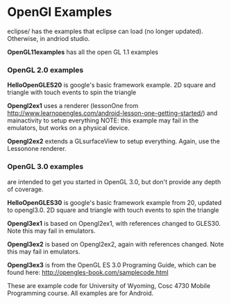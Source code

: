 OpenGl Examples
===========
eclipse/ has the examples that eclipse can load (no longer updated).  Otherwise, in andriod studio.

<b>OpenGL11examples</b> has all the open GL 1.1 examples

<h3>OpenGL 2.0 examples</h3>
<b>HelloOpenGLES20</b> is google's basic framework example.  2D square and triangle with touch events to spin the triangle

  <b>Opengl2ex1</b>  uses a renderer (lessonOne from http://www.learnopengles.com/android-lesson-one-getting-started/) and mainactivity to setup everything
    NOTE: this example may fail in the emulators, but works on a physical device.

  <b>Opengl2ex2</b>  extends a GLsurfaceView to setup everything.  Again, use the Lessonone renderer.

<h3>OpenGL 3.0 examples</h3> are intended to get you started in OpenGL 3.0, but don't provide any depth of coverage.

<b>HelloOpenGLES30</b> is google's basic framework example from 20, updated to opengl3.0.  2D square and triangle with touch events to spin the triangle

<b>Opengl3ex1</b> is based on Opengl2ex1, with references changed to GLES30.  Note this may fail in emulators.
  
<b>Opengl3ex2</b> is based on Opengl2ex2, again with references changed. Note this may fail in emulators.

<b>Opengl3ex3</b> is from the OpenGL ES 3.0 Programing Guide, which can be found here: http://opengles-book.com/samplecode.html

These are example code for University of Wyoming, Cosc 4730 Mobile Programming course.
All examples are for Android.
